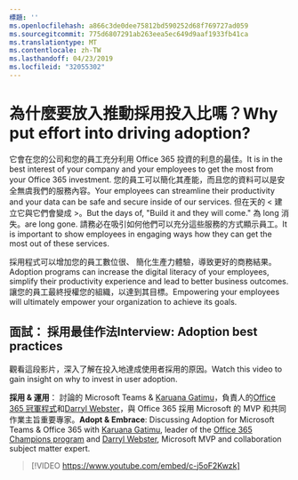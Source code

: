 ```yaml
---
標題: ''
ms.openlocfilehash: a866c3de0dee75812bd590252d68f769727ad059
ms.sourcegitcommit: 775d6807291ab263eea5ec649d9aaf1933fb41ca
ms.translationtype: MT
ms.contentlocale: zh-TW
ms.lasthandoff: 04/23/2019
ms.locfileid: "32055302"
---
```

# <a name="why-put-effort-into-driving-adoption"></a><span data-ttu-id="2c5e6-103">為什麼要放入推動採用投入比嗎？</span><span class="sxs-lookup"><span data-stu-id="2c5e6-103">Why put effort into driving adoption?</span></span>  

<span data-ttu-id="2c5e6-104">它會在您的公司和您的員工充分利用 Office 365 投資的利息的最佳。</span><span class="sxs-lookup"><span data-stu-id="2c5e6-104">It is in the best interest of your company and your employees to get the most from your Office 365 investment.</span></span>  <span data-ttu-id="2c5e6-105">您的員工可以簡化其產能，而且您的資料可以是安全無虞我們的服務內容。</span><span class="sxs-lookup"><span data-stu-id="2c5e6-105">Your employees can streamline their productivity and your data can be safe and secure inside of our services.</span></span>  <span data-ttu-id="2c5e6-106">但在天的 < 建立它與它們會變成 >。</span><span class="sxs-lookup"><span data-stu-id="2c5e6-106">But the days of, "Build it and they will come."</span></span> <span data-ttu-id="2c5e6-107">為 long 消失。</span><span class="sxs-lookup"><span data-stu-id="2c5e6-107">are long gone.</span></span>  <span data-ttu-id="2c5e6-108">請務必在吸引如何他們可以充分這些服務的方式顯示員工。</span><span class="sxs-lookup"><span data-stu-id="2c5e6-108">It is important to show employees in engaging ways how they can get the most out of these services.</span></span>

<span data-ttu-id="2c5e6-109">採用程式可以增加您的員工數位很、 簡化生產力體驗，導致更好的商務結果。</span><span class="sxs-lookup"><span data-stu-id="2c5e6-109">Adoption programs can increase the digital literacy of your employees, simplify their productivity experience and lead to better business outcomes.</span></span> <span data-ttu-id="2c5e6-110">讓您的員工最終授權您的組織，以達到其目標。</span><span class="sxs-lookup"><span data-stu-id="2c5e6-110">Empowering your employees will ultimately empower your organization to achieve its goals.</span></span> 

## <a name="interview-adoption-best-practices"></a><span data-ttu-id="2c5e6-111">面試： 採用最佳作法</span><span class="sxs-lookup"><span data-stu-id="2c5e6-111">Interview: Adoption best practices</span></span>

<span data-ttu-id="2c5e6-112">觀看這段影片，深入了解在投入地達成使用者採用的原因。</span><span class="sxs-lookup"><span data-stu-id="2c5e6-112">Watch this video to gain insight on why to invest in user adoption.</span></span>  

<span data-ttu-id="2c5e6-113">**採用 & 運用**： 討論的 Microsoft Teams & [Karuana Gatimu](https://linkedin.com/in/karuanagatimu)，負責人的[Office 365 冠軍程式](https://aka.ms/O365Champions)和[Darryl Webster](https://webster.net.nz/)，與 Office 365 採用 Microsoft 的 MVP 和共同作業主旨重要專家。</span><span class="sxs-lookup"><span data-stu-id="2c5e6-113">**Adopt & Embrace**: Discussing Adoption for Microsoft Teams & Office 365 with [Karuana Gatimu](https://linkedin.com/in/karuanagatimu), leader of the [Office 365 Champions program](https://aka.ms/O365Champions) and [Darryl Webster](https://webster.net.nz/), Microsoft MVP and collaboration subject matter expert.</span></span> 

> [!VIDEO https://www.youtube.com/embed/c-j5oF2Kwzk]

